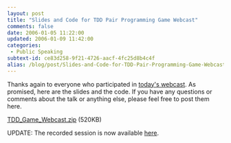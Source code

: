```yaml
---
layout: post
title: "Slides and Code for TDD Pair Programming Game Webcast"
comments: false
date: 2006-01-05 11:22:00
updated: 2006-01-09 11:42:00
categories:
 - Public Speaking
subtext-id: ce83d258-9f21-4726-aacf-4fc25d8b4c4f
alias: /blog/post/Slides-and-Code-for-TDD-Pair-Programming-Game-Webcast.aspx
---
```


Thanks again to everyone who participated in [today's
webcast](http://www.peterprovost.org/archive/2005/12/16/10192.aspx). As
promised, here are the slides and the code. If you have any questions or
comments about the talk or anything else, please feel free to post them here.

[TDD_Game_Webcast.zip](http://www.peterprovost.org/Files/TDD_Game_Webcast.zip)
(520KB)

UPDATE: The recorded session is now available
[here](http://msevents.microsoft.com/CUI/WebCastEventDetails.aspx?EventID=1032287655&EventCategory=5&culture=en-US&CountryCode=US).
